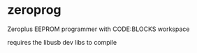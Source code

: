 zeroprog
========

Zeroplus EEPROM programmer with CODE:BLOCKS workspace

requires the libusb dev libs to compile
